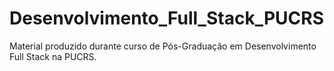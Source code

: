 # Desenvolvimento_Full_Stack_PUCRS
Material produzido durante curso de Pós-Graduação em Desenvolvimento Full Stack na PUCRS.
